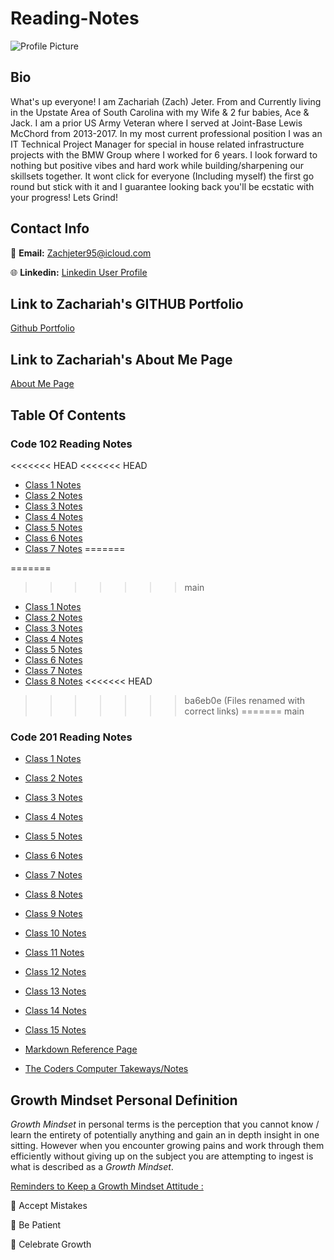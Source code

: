 # Reading-Notes

![Profile Picture](https://media-exp1.licdn.com/dms/image/C5603AQGGLo5cM7Z4Gw/profile-displayphoto-shrink_200_200/0/1631584917792?e=1674086400&v=beta&t=5LmaMnUD9vJFB4sLg6fXS1AgSSO2W8fIrlH2bOkCdBg)

## Bio

What's up everyone! I am Zachariah (Zach) Jeter. From and Currently living in the Upstate Area of South Carolina with my Wife & 2 fur babies, Ace & Jack. I am a prior US Army Veteran where I served at Joint-Base Lewis McChord from 2013-2017.  In my most current professional position I was an IT Technical Project Manager for special in house related infrastructure projects with the BMW Group where I worked for 6 years. I look forward to nothing but positive vibes and hard work while building/sharpening our skillsets together. It wont click for everyone (Including myself) the first go round but stick with it and I guarantee looking back you'll be ecstatic with your progress! Lets Grind!

## Contact Info

:email: **Email:** Zachjeter95@icloud.com

:globe_with_meridians: **Linkedin:** [Linkedin User Profile](https://www.linkedin.com/in/zachariahjeter/)

## Link to Zachariah's GITHUB Portfolio

[Github Portfolio](https://zjet95.github.io/reading-notes102/)

## Link to Zachariah's About Me Page

[About Me Page](https://zjet95.github.io/ZachsProfilePage/)

## Table Of Contents

### Code 102 Reading Notes

<<<<<<< HEAD
<<<<<<< HEAD

* [Class 1 Notes](https://github.com/Zjet95/reading-notes102/blob/main/reading-notes102/Class1Notes.md)
* [Class 2 Notes](https://github.com/Zjet95/reading-notes102/blob/main/reading-notes102/Class2Notes.md)
* [Class 3 Notes](https://github.com/Zjet95/reading-notes102/blob/main/reading-notes102/Class3Notes.md)
* [Class 4 Notes](https://github.com/Zjet95/reading-notes102/blob/main/reading-notes102/Class4Notes.md)
* [Class 5 Notes](https://github.com/Zjet95/reading-notes102/blob/main/reading-notes102/Class5Notes.md)
* [Class 6 Notes](https://github.com/Zjet95/reading-notes102/blob/main/reading-notes102/Class6Notes.md)
* [Class 7 Notes](https://github.com/Zjet95/reading-notes102/blob/main/reading-notes102/Class7Notes.md)
=======

=======
>>>>>>> main

* [Class 1 Notes](https://github.com/Zjet95/reading-notes102/blob/main/reading-notes102/Class1Notes.md)
* [Class 2 Notes](https://github.com/Zjet95/reading-notes102/blob/main/reading-notes102/Class2Notes.md)
* [Class 3 Notes](https://github.com/Zjet95/reading-notes102/blob/main/reading-notes102/Class3Notes.md)
* [Class 4 Notes](https://github.com/Zjet95/reading-notes102/blob/main/reading-notes102/Class4Notes.md)
* [Class 5 Notes](https://github.com/Zjet95/reading-notes102/blob/main/reading-notes102/Class5Notes.md)
* [Class 6 Notes](https://github.com/Zjet95/reading-notes102/blob/main/reading-notes102/Class6Notes.md)
* [Class 7 Notes](https://github.com/Zjet95/reading-notes102/blob/main/reading-notes102/Class7Notes.md)
* [Class 8 Notes](https://github.com/Zjet95/reading-notes102/blob/main/reading-notes102/Class8Notes.md)
<<<<<<< HEAD

>>>>>>> ba6eb0e (Files renamed with correct links)
=======
>>>>>>> main

### Code 201 Reading Notes

* [Class 1 Notes]()
* [Class 2 Notes]()
* [Class 3 Notes]()
* [Class 4 Notes]()
* [Class 5 Notes]()
* [Class 6 Notes]()
* [Class 7 Notes]()
* [Class 8 Notes]()
* [Class 9 Notes]()
* [Class 10 Notes]()
* [Class 11 Notes]()
* [Class 12 Notes]()
* [Class 13 Notes]()
* [Class 14 Notes]()
* [Class 15 Notes]()

* [Markdown Reference Page](https://github.com/Zjet95/reading-notes102/blob/main/page2.md)

* [The Coders Computer Takeways/Notes](https://github.com/Zjet95/reading-notes102/blob/main/TheCodersPC.md)

## Growth Mindset Personal Definition

*Growth Mindset* in personal terms is the perception that you cannot know / learn the entirety of potentially anything and gain an in depth insight in one sitting. However when you encounter growing pains and work through them efficiently without giving up on the subject you are attempting to ingest is what is described as a *Growth Mindset*.

<u>Reminders to Keep a Growth Mindset Attitude :</u>

🥇 Accept Mistakes

🥈 Be Patient

🥉 Celebrate Growth
